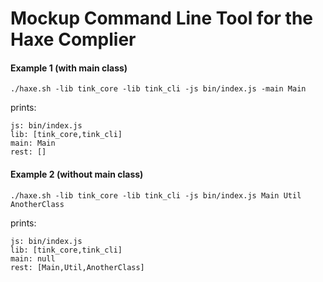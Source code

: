 # Mockup Command Line Tool for the Haxe Complier

#### Example 1 (with main class)
`./haxe.sh -lib tink_core -lib tink_cli -js bin/index.js -main Main`

prints:

```
js: bin/index.js
lib: [tink_core,tink_cli]
main: Main
rest: []
```

#### Example 2 (without main class)
`./haxe.sh -lib tink_core -lib tink_cli -js bin/index.js Main Util AnotherClass`

prints:

```
js: bin/index.js
lib: [tink_core,tink_cli]
main: null
rest: [Main,Util,AnotherClass]
```